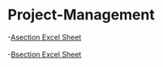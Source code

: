 # Project-Management
-[Asection Excel Sheet](https://docs.google.com/spreadsheets/d/1IzB5tmcE09bvRxhFPuxGCGyqsQxRKVJe/edit?usp=drive_link&ouid=112149846646298191028&rtpof=true&sd=true)<br><br>
-[Bsection Excel Sheet](https://docs.google.com/spreadsheets/d/1iT4vVSzdvyOgjJCPaaY7gtqbo7Sn775F/edit?usp=drive_link&ouid=112149846646298191028&rtpof=true&sd=true) 
